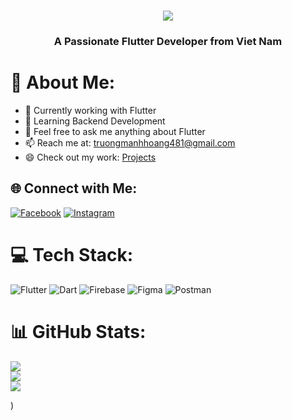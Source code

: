 <h1 align="center">
    <img src="https://readme-typing-svg.herokuapp.com/?font=Righteous&size=35&center=true&vCenter=true&width=500&height=70&duration=4000&lines=Hi+There!+👋;+I'm+Hoang!;" />
</h1>
<h3 align="center">A Passionate Flutter Developer from Viet Nam</h3>


# 💫 About Me:
- 🔭 Currently working with Flutter
- 🌱 Learning Backend Development
- 💬 Feel free to ask me anything about Flutter
- 📫 Reach me at: [truongmanhhoang481@gmail.com](mailto:truongmanhhoang481@gmail.com)
- 😄 Check out my work: [Projects](https://github.com/TruongManhHoang)

## 🌐 Connect with Me:
[![Facebook](https://img.shields.io/badge/Facebook-%231877F2.svg?logo=Facebook&logoColor=white)](https://www.facebook.com/truongmanhhoang481/) 
[![Instagram](https://img.shields.io/badge/Instagram-%23E4405F.svg?logo=Instagram&logoColor=white)](ig) 

# 💻 Tech Stack:
![Flutter](https://img.shields.io/badge/Flutter-%2302569B.svg?style=for-the-badge&logo=Flutter&logoColor=white) 
![Dart](https://img.shields.io/badge/dart-%230175C2.svg?style=for-the-badge&logo=dart&logoColor=white) 
![Firebase](https://img.shields.io/badge/firebase-%23039BE5.svg?style=for-the-badge&logo=firebase) 
![Figma](https://img.shields.io/badge/figma-%23F24E1E.svg?style=for-the-badge&logo=figma&logoColor=white) 
![Postman](https://img.shields.io/badge/Postman-FF6C37?style=for-the-badge&logo=postman&logoColor=white)

# 📊 GitHub Stats:
![](https://github-readme-stats.vercel.app/api?username=TruongManhHoang&theme=dark&hide_border=false&include_all_commits=false&count_private=false)<br/>
![](https://github-readme-streak-stats.herokuapp.com/?user=TruongManhHoang&theme=dark&hide_border=false)<br/>
![](https://github-readme-stats.vercel.app/api/top-langs/?username=TruongManhHoang&theme=dark&hide_border=false&include_all_commits=false&count_private=false&layout=compact)


<!-- Proudly created with GPRM ( https://gprm.itsvg.in ) -->)
